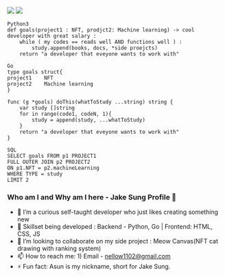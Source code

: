 <img src = https://img.shields.io/badge/Blockchain-NFT-blue></a>
<img src = https://img.shields.io/badge/A.I-machineLearning-red></a>

``` 
Python3
def goals(project1 : NFT, prodjct2: Machine learning) -> cool developer with great salary : 
    while ( my codes == reads well AND functions well ) : 
        study.append(books, docs, *side proejcts)
    return "a developer that eveyone wants to work with"
    
Go
type goals struct{
project1    NFT
project2    Machine learning
}

func (g *goals) doThis(whatToStudy ...string) string {
    var study []string
    for in range(code1, codeN, 1){ 
        study = append(study, ...whatToStudy)   
    }
    return "a developer that eveyone wants to work with"
}

SQL
SELECT goals FROM p1 PROJECT1
FULL OUTER JOIN p2 PROJECT2
ON p1.NFT = p2.machineLearning
WHERE TYPE = study
LIMIT 2

```

### Who am I and Why am I here - Jake Sung Profile 👋

- 🔭 I’m a curious self-taught developer who just likes creating something new
- 🌱 Skillset being developed : Backend - Python, Go | Frontend: HTML, CSS, JS
- 👯 I’m looking to collaborate on my side project : Meow Canvas(NFT cat drawing with ranking system)
- 📫 How to reach me: 1) Email - nellow1102@gmail.com
- ⚡ Fun fact: Asun is my nickname, short for Jake Sung. 
